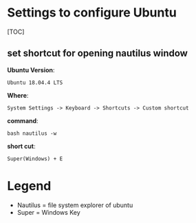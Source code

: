 # Settings to configure Ubuntu
[TOC]

## set shortcut for opening nautilus window
**Ubuntu Version**:

``` Ubuntu 18.04.4 LTS ```

**Where**:

``` System Settings -> Keyboard -> Shortcuts -> Custom shortcut ```

**command**:

```bash nautilus -w ```

**short cut**:

``` Super(Windows) + E ```

# Legend
- Nautilus =  file system explorer of ubuntu
- Super = Windows Key
